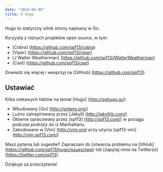 ```yaml
---
date: "2014-04-09"
title: O Hugo
---
```


Hugo to statyczny silnik strony napisany w Go.


Korzysta z różnych projektów open source, w tym:

* [Cobra] (https://github.com/spf13/cobra)
* [Viper] (https://github.com/spf13/viper)
* [J Walter Weatherman] (https://github.com/spf13/jWalterWeatherman)
* [Cast] (https://github.com/spf13/cast)

Dowiedz się więcej i wesprzyj na [GitHub] (https://github.com/spf13).

## Ustawiać

Kilka ciekawych faktów na temat [Hugo] (http://gohugo.io/):

* Wbudowany [Go] (http://golang.org/)
* Luźno zainspirowany przez [Jekyll] (http://jekyllrb.com/)
* Głównie opracowany przez [spf13] (http://spf13.com/) w pociągu podczas podróży do iz Manhattanu.
* Zakodowane w [Vim] (http://vim.org) przy użyciu [spf13-vim] (http://vim.spf13.com/)

Masz pytania lub sugestie? Zapraszam do [otwarcia problemu na GitHub] (https://github.com/spf13/hugo/issues/new) lub [zapytaj mnie na Twitterze] (https://twitter.com/spf13).

Dziękuje za przeczytanie!
